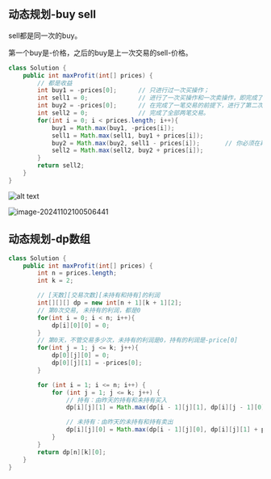 ## 动态规划-buy sell

sell都是同一次的buy。

第一个buy是-价格，之后的buy是上一次交易的sell-价格。

```java
class Solution {
    public int maxProfit(int[] prices) {    
        // 都是收益
        int buy1 = -prices[0];      // 只进行过一次买操作；
        int sell1 = 0;              // 进行了一次买操作和一次卖操作，即完成了一笔交易
        int buy2 = -prices[0];      // 在完成了一笔交易的前提下，进行了第二次买操作；
        int sell2 = 0;              // 完成了全部两笔交易。
        for(int i = 0; i < prices.length; i++){
            buy1 = Math.max(buy1, -prices[i]);
            sell1 = Math.max(sell1, buy1 + prices[i]);
            buy2 = Math.max(buy2, sell1 - prices[i]);       // 你必须在再次购买前出售掉之前的股票
            sell2 = Math.max(sell2, buy2 + prices[i]);
        }
        return sell2;
    }
}
```

![alt text](https://cdn.jsdelivr.net/gh/sword4869/pic1@main/images/202408231648842.png)

![image-20241102100506441](https://cdn.jsdelivr.net/gh/sword4869/pic1@main/images/202411021005528.png)

## 动态规划-dp数组

```java
class Solution {
    public int maxProfit(int[] prices) {  
        int n = prices.length;
        int k = 2;

        // [天数][交易次数][未持有和持有]的利润
        int[][][] dp = new int[n + 1][k + 1][2];
        // 第0次交易, 未持有的利润，都是0
        for(int i = 0; i < n; i++){
            dp[i][0][0] = 0;
        }
        // 第0天，不管交易多少次，未持有的利润是0，持有的利润是-price[0]
        for(int j = 1; j <= k; j++){
            dp[0][j][0] = 0;
            dp[0][j][1] = -prices[0];
        }

        for (int i = 1; i <= n; i++) {
            for (int j = 1; j <= k; j++) {
                // 持有：由昨天的持有和未持有买入
                dp[i][j][1] = Math.max(dp[i - 1][j][1], dp[i][j - 1][0] - prices[i - 1]);

                // 未持有：由昨天的未持有和持有卖出
                dp[i][j][0] = Math.max(dp[i - 1][j][0], dp[i][j][1] + prices[i - 1]);
            }
        }
        return dp[n][k][0];
    }
}
```

